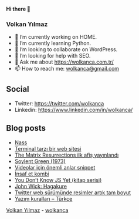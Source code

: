 #### Hi there 👋

### Volkan Yılmaz

- 🔭 I’m currently working on HOME.
- 🌱 I’m currently learning Python.
- 👯 I’m looking to collaborate on WordPress.
- 🤔 I’m looking for help with SEO.
- 💬 Ask me about https://wolkanca.com.tr/
- 📫 How to reach me: wolkanca@gmail.com

## Social
- Twitter: https://twitter.com/wolkanca
- Linkedin: https://www.linkedin.com/in/wolkanca/



## Blog posts
<!-- BLOG-POST-LIST:START -->
- [Nass](https://wolkanca.com.tr/nass/)
- [Terminal tarzı bir web sitesi](https://wolkanca.com.tr/terminal-tarzi-bir-web-sitesi/)
- [The Matrix Resurrections ilk afiş yayınlandı](https://wolkanca.com.tr/the-matrix-resurrections-ilk-afis-yayinlandi/)
- [Soylent Green &lpar;1973&rpar;](https://wolkanca.com.tr/soylent-green-1973/)
- [Videolar için önemli anlar snippet](https://wolkanca.com.tr/videolar-icin-onemli-anlar-snippet/)
- [İnsaf et kombi](https://wolkanca.com.tr/insaf-et-kombi/)
- [You Don’t Know JS Yet &lpar;kitap serisi&rpar;](https://wolkanca.com.tr/you-dont-know-js-yet-kitap-serisi/)
- [John Wick: Hagakure](https://wolkanca.com.tr/john-wick-hagakure/)
- [Twitter web sürümünde resimler artık tam boyut](https://wolkanca.com.tr/twitter-web-surumunde-resimler-artik-tam-boyut/)
- [Yazım kuralları – Türkçe](https://wolkanca.com.tr/yazim-kurallari-turkce/)
<!-- BLOG-POST-LIST:END -->


[Volkan Yılmaz](https://volkanyilmaz.com.tr/) - [wolkanca](https://wolkanca.com.tr/)
